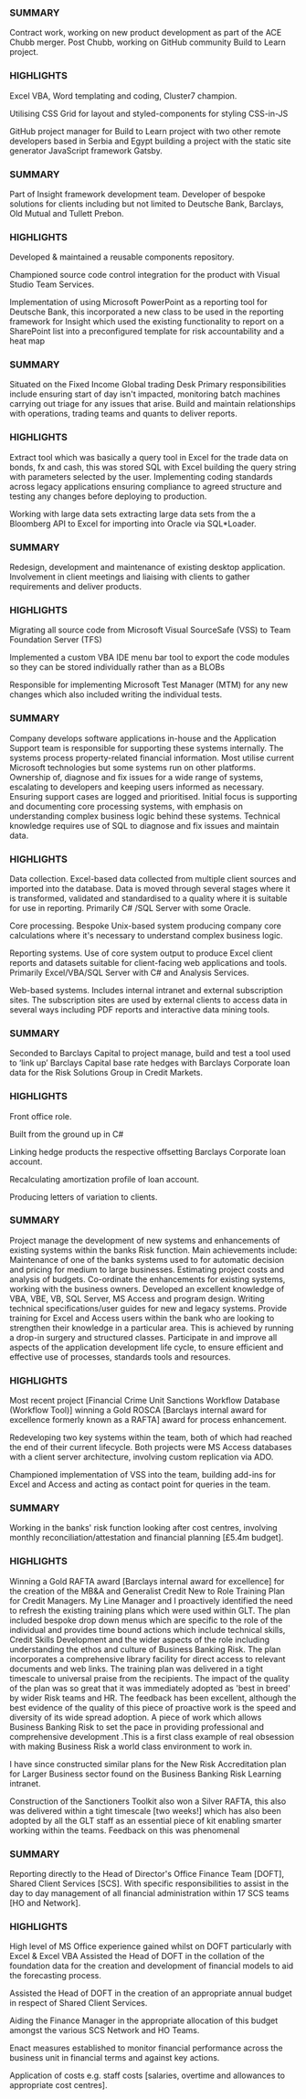<script>
  import RoleDetails from '@lib/role-details.svelte'
</script>

<RoleDetails 
  position="Analyst Developer"
  company="OES Technology"
  startDate="2016-11-01"
  endDate="2018-03-07" 
/>

<section class='all-prose mb-8'>

### SUMMARY

Contract work, working on new product development as part of the ACE
Chubb merger. Post Chubb, working on GitHub community Build to Learn
project.

### HIGHLIGHTS

Excel VBA, Word templating and coding, Cluster7 champion.

Utilising CSS Grid for layout and styled-components for styling
CSS-in-JS

GitHub project manager for Build to Learn project with two other
remote developers based in Serbia and Egypt building a project with
the static site generator JavaScript framework Gatsby.

</section>

<RoleDetails 
  position="VBA Developer"
  company="Mansion House Consulting"
  startDate="2016-01-01"
  endDate="2016-07-31" 
/>

<section class='all-prose'>

### SUMMARY

Part of Insight framework development team. Developer of bespoke
solutions for clients including but not limited to Deutsche Bank,
Barclays, Old Mutual and Tullett Prebon.

### HIGHLIGHTS

Developed & maintained a reusable components repository.

Championed source code control integration for the product with Visual
Studio Team Services.

Implementation of using Microsoft PowerPoint as a reporting tool for
Deutsche Bank, this incorporated a new class to be used in the
reporting framework for Insight which used the existing functionality
to report on a SharePoint list into a preconfigured template for risk
accountability and a heat map

</section>

<RoleDetails 
  position="Senior Software Engineer"
  company="Fidelity"
  startDate="2014-12-01"
  endDate="2015-12-25" 
/>

<section class='all-prose'>

### SUMMARY

Situated on the Fixed Income Global trading Desk Primary
responsibilities include ensuring start of day isn't impacted,
monitoring batch machines carrying out triage for any issues that
arise. Build and maintain relationships with operations, trading teams
and quants to deliver reports.

### HIGHLIGHTS

Extract tool which was basically a query tool in Excel for the trade
data on bonds, fx and cash, this was stored SQL with Excel building
the query string with parameters selected by the user. Implementing
coding standards across legacy applications ensuring compliance to
agreed structure and testing any changes before deploying to
production.

Working with large data sets extracting large data sets from the a
Bloomberg API to Excel for importing into Oracle via SQL\*Loader.

</section>

<RoleDetails 
  position="VBA Developer"
  company="Deloitte"
  startDate="2013-08-01"
  endDate="2014-12-01" 
/>

<section class='all-prose'>

### SUMMARY

Redesign, development and maintenance of existing desktop application.
Involvement in client meetings and liaising with clients to gather
requirements and deliver products.

### HIGHLIGHTS

Migrating all source code from Microsoft Visual SourceSafe (VSS) to
Team Foundation Server (TFS)

Implemented a custom VBA IDE menu bar tool to export the code modules
so they can be stored individually rather than as a BLOBs

Responsible for implementing Microsoft Test Manager (MTM) for any new
changes which also included writing the individual tests.

</section>

<RoleDetails 
  position="Support Developer"
  company="MSCI"
  startDate="2010-10-01"
  endDate="2013-08-01"
/>

<section class='all-prose'>

### SUMMARY

Company develops software applications in-house and the Application
Support team is responsible for supporting these systems internally.
The systems process property-related financial information. Most
utilise current Microsoft technologies but some systems run on other
platforms. Ownership of, diagnose and fix issues for a wide range of
systems, escalating to developers and keeping users informed as
necessary. Ensuring support cases are logged and prioritised. Initial
focus is supporting and documenting core processing systems, with
emphasis on understanding complex business logic behind these systems.
Technical knowledge requires use of SQL to diagnose and fix issues and
maintain data.

### HIGHLIGHTS

Data collection. Excel-based data collected from multiple client
sources and imported into the database. Data is moved through several
stages where it is transformed, validated and standardised to a
quality where it is suitable for use in reporting. Primarily C# /SQL
Server with some Oracle.

Core processing. Bespoke Unix-based system producing company core
calculations where it's necessary to understand complex business
logic.

Reporting systems. Use of core system output to produce Excel client
reports and datasets suitable for client-facing web applications and
tools. Primarily Excel/VBA/SQL Server with C# and Analysis Services.

Web-based systems. Includes internal intranet and external
subscription sites. The subscription sites are used by external
clients to access data in several ways including PDF reports and
interactive data mining tools.

</section>

<RoleDetails 
  position="Technical Project Manager"
  company="Barclays"
  startDate="2010-03-01"
  endDate="2010-10-01"
/>

<section class='all-prose'>

### SUMMARY

Seconded to Barclays Capital to project manage, build and test a tool
used to ‘link up’ Barclays Capital base rate hedges with Barclays
Corporate loan data for the Risk Solutions Group in Credit Markets.

### HIGHLIGHTS

Front office role.

Built from the ground up in C#

Linking hedge products the respective offsetting Barclays Corporate
loan account.

Recalculating amortization profile of loan account.

Producing letters of variation to clients.

</section>

<RoleDetails 
  position="Technical Project Manager"
  company="Barclays"
  startDate="2007-07-01"
  endDate="2010-10-01"
/>

<section class='all-prose'>

### SUMMARY

Project manage the development of new systems and enhancements of
existing systems within the banks Risk function. Main achievements
include: Maintenance of one of the banks systems used to for automatic
decision and pricing for medium to large businesses. Estimating
project costs and analysis of budgets. Co-ordinate the enhancements
for existing systems, working with the business owners. Developed an
excellent knowledge of VBA, VBE, VB, SQL Server, MS Access and program
design. Writing technical specifications/user guides for new and
legacy systems. Provide training for Excel and Access users within the
bank who are looking to strengthen their knowledge in a particular
area. This is achieved by running a drop-in surgery and structured
classes. Participate in and improve all aspects of the application
development life cycle, to ensure efficient and effective use of
processes, standards tools and resources.

### HIGHLIGHTS

Most recent project [Financial Crime Unit Sanctions Workflow Database
(Workflow Tool)] winning a Gold ROSCA [Barclays internal award for
excellence formerly known as a RAFTA] award for process enhancement.

Redeveloping two key systems within the team, both of which had
reached the end of their current lifecycle. Both projects were MS
Access databases with a client server architecture, involving custom
replication via ADO.

Championed implementation of VSS into the team, building add-ins for
Excel and Access and acting as contact point for queries in the team.

</section>

<RoleDetails 
  position="Business & Information Manager"
  company="Barclays"
  startDate="2005-11-01"
  endDate="2007-07-01"
/>

<section class='all-prose'>

### SUMMARY

Working in the banks' risk function looking after cost centres,
involving monthly reconciliation/attestation and financial planning
[£5.4m budget].

### HIGHLIGHTS

Winning a Gold RAFTA award [Barclays internal award for excellence]
for the creation of the MB&A and Generalist Credit New to Role
Training Plan for Credit Managers. My Line Manager and I proactively
identified the need to refresh the existing training plans which were
used within GLT. The plan included bespoke drop down menus which are
specific to the role of the individual and provides time bound actions
which include technical skills, Credit Skills Development and the
wider aspects of the role including understanding the ethos and
culture of Business Banking Risk. The plan incorporates a
comprehensive library facility for direct access to relevant documents
and web links. The training plan was delivered in a tight timescale to
universal praise from the recipients. The impact of the quality of the
plan was so great that it was immediately adopted as 'best in breed'
by wider Risk teams and HR. The feedback has been excellent, although
the best evidence of the quality of this piece of proactive work is
the speed and diversity of its wide spread adoption. A piece of work
which allows Business Banking Risk to set the pace in providing
professional and comprehensive development .This is a first class
example of real obsession with making Business Risk a world class
environment to work in.

I have since constructed similar plans for the New Risk Accreditation
plan for Larger Business sector found on the Business Banking Risk
Learning intranet.

Construction of the Sanctioners Toolkit also won a Silver RAFTA, this
also was delivered within a tight timescale [two weeks!] which has
also been adopted by all the GLT staff as an essential piece of kit
enabling smarter working within the teams. Feedback on this was
phenomenal

</section>

<RoleDetails 
  position="Financial & Commercial Assistant"
  company="Barclays"
  startDate="2002-02-01"
  endDate="2005-11-01"
/>

<section class='all-prose'>

### SUMMARY

Reporting directly to the Head of Director's Office Finance Team
[DOFT], Shared Client Services [SCS]. With specific responsibilities
to assist in the day to day management of all financial administration
within 17 SCS teams [HO and Network].

### HIGHLIGHTS

High level of MS Office experience gained whilst on DOFT particularly
with Excel & Excel VBA Assisted the Head of DOFT in the collation of
the foundation data for the creation and development of financial
models to aid the forecasting process.

Assisted the Head of DOFT in the creation of an appropriate annual
budget in respect of Shared Client Services.

Aiding the Finance Manager in the appropriate allocation of this
budget amongst the various SCS Network and HO Teams.

Enact measures established to monitor financial performance across the
business unit in financial terms and against key actions.

Application of costs e.g. staff costs [salaries, overtime and
allowances to appropriate cost centres].

</section>
